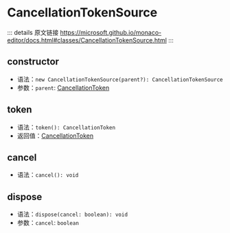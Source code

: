 # CancellationTokenSource
        
::: details 原文链接
https://microsoft.github.io/monaco-editor/docs.html#classes/CancellationTokenSource.html
:::


## constructor
- 语法：`new CancellationTokenSource(parent?): CancellationTokenSource`
- 参数：`parent`: [CancellationToken](/api/CancellationToken.md)


## token
- 语法：`token(): CancellationToken`
- 返回值：[CancellationToken](/api/CancellationToken.md)


## cancel
- 语法：`cancel(): void`


## dispose
- 语法：`dispose(cancel: boolean): void`
- 参数：`cancel`: `boolean`



